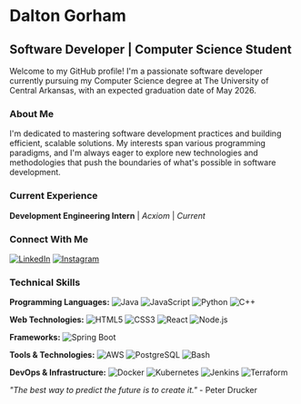 # Dalton Gorham

## Software Developer | Computer Science Student

Welcome to my GitHub profile! I'm a passionate software developer currently pursuing my Computer Science degree at The University of Central Arkansas, with an expected graduation date of May 2026.

### About Me

I'm dedicated to mastering software development practices and building efficient, scalable solutions. My interests span various programming paradigms, and I'm always eager to explore new technologies and methodologies that push the boundaries of what's possible in software development.

### Current Experience

**Development Engineering Intern** | *Acxiom* | *Current*

### Connect With Me

[![LinkedIn](https://img.shields.io/badge/LinkedIn-0077B5?style=flat-square&logo=linkedin&logoColor=white)](https://linkedin.com/in/dalton-gorham)
[![Instagram](https://img.shields.io/badge/Instagram-E4405F?style=flat-square&logo=instagram&logoColor=white)](https://instagram.com/daltongorham)

### Technical Skills

**Programming Languages:**
![Java](https://img.shields.io/badge/Java-ED8B00?style=flat-square&logo=openjdk&logoColor=white)
![JavaScript](https://img.shields.io/badge/JavaScript-F7DF1E?style=flat-square&logo=javascript&logoColor=black)
![Python](https://img.shields.io/badge/Python-3776AB?style=flat-square&logo=python&logoColor=white)
![C++](https://img.shields.io/badge/C++-00599C?style=flat-square&logo=c%2B%2B&logoColor=white)

**Web Technologies:**
![HTML5](https://img.shields.io/badge/HTML5-E34F26?style=flat-square&logo=html5&logoColor=white)
![CSS3](https://img.shields.io/badge/CSS3-1572B6?style=flat-square&logo=css3&logoColor=white)
![React](https://img.shields.io/badge/React-61DAFB?style=flat-square&logo=react&logoColor=black)
![Node.js](https://img.shields.io/badge/Node.js-339933?style=flat-square&logo=node.js&logoColor=white)

**Frameworks:**
![Spring Boot](https://img.shields.io/badge/Spring%20Boot-6DB33F?style=flat-square&logo=spring-boot&logoColor=white)

**Tools & Technologies:**
![AWS](https://img.shields.io/badge/AWS-232F3E?style=flat-square&logo=amazon-aws&logoColor=white)
![PostgreSQL](https://img.shields.io/badge/PostgreSQL-316192?style=flat-square&logo=postgresql&logoColor=white)
![Bash](https://img.shields.io/badge/Bash-4EAA25?style=flat-square&logo=gnu-bash&logoColor=white)

**DevOps & Infrastructure:**
![Docker](https://img.shields.io/badge/Docker-2496ED?style=flat-square&logo=docker&logoColor=white)
![Kubernetes](https://img.shields.io/badge/Kubernetes-326CE5?style=flat-square&logo=kubernetes&logoColor=white)
![Jenkins](https://img.shields.io/badge/Jenkins-D24939?style=flat-square&logo=jenkins&logoColor=white)
![Terraform](https://img.shields.io/badge/Terraform-623CE4?style=flat-square&logo=terraform&logoColor=white)

*"The best way to predict the future is to create it."* - Peter Drucker
